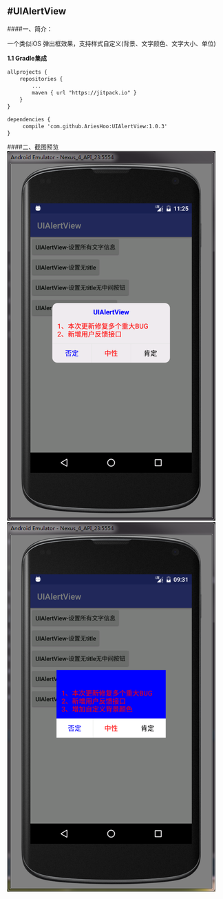 #UIAlertView
--------------------------
####一、简介：

一个类似iOS 弹出框效果，支持样式自定义(背景、文字颜色、文字大小、单位)

**1.1 Gradle集成**

```
allprojects {
    repositories {
        ...
        maven { url "https://jitpack.io" }
    }
}
```

```
dependencies {
     compile 'com.github.AriesHoo:UIAlertView:1.0.3'
}
```

####二、截图预览
![](https://github.com/AriesHoo/UIAlertView/blob/master/screenshot/00.png)
![](https://github.com/AriesHoo/UIAlertView/blob/master/screenshot/01.png)
